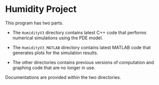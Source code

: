 # Humidity Project

This program has two parts.

* The `HumidityV3` directory contains latest C++ code that performs numerical simulations using the PDE model.

* The `HumidityV3_MATLAB` directory contains latest MATLAB code that generates plots for the simulation results.

* The other directories contains previous versions of computation and graphing code that are no longer in use.

Documentations are provided within the two directories.
